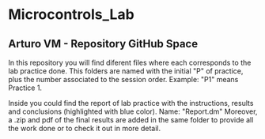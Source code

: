 # Microcontrols_Lab

## Arturo VM - Repository GitHub Space

In this repository you will find diferent files where each corresponds to the lab practice done.
This folders are named with the initial "P" of practice, plus the number associated to the session order.
Example:  "P1" means Practice 1.

Inside you could find the report of lab practice with the instructions, results and conclusions (highlighted with blue color). Name: "Report.dm"
Moreover, a .zip and pdf of the final results are added in the same folder to provide all the work done or to check it out in more detail.

